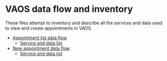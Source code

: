 # VAOS data flow and inventory

These files attempt to inventory and describe all the services and data used to view and create appointments in VAOS.

- [Appointment list data flow](https://app.diagrams.net/?lightbox=1&highlight=0000ff&edit=_blank&layers=1&nav=1&title=appointment_list_flow.drawio#R7V1bc5u6Fv41njnnwRkuviSPiRMnmTZtpslOu5%2FOKKDYajGiQrbj%2FvojCYG5GwM2uKF5qBEILa21JH3rItHTJ4v3WwKc%2BQM2odXTFPO9p1%2F3NE3Thzr7j5dsZIkykCUzgkyvTN0WPKE%2FUBYqsnSJTOhGHqQYWxQ50UID2zY0aKQMEILX0cfesBVt1QEzmCh4MoCVLP2OTDr3Ss%2BHyrb8DqLZ3G9ZVeSdBfAflgXuHJh4HSrSb3r6hGBMvV%2BL9wm0OPd8vnj1phl3A8IItGmRCi%2FPv7%2FffH34cQuuP31Hs0%2Fns9FVX5evWQFrKXssqaUbnwUEL20T8rcoPf1qPUcUPjnA4HfXTOqsbE4XFrtS2U%2BXEvwLTrCFiaitX17zP3bnDVlWqPxtyP94ObZpqNz7x8qT%2FfNphYTC91CR7O8txAtIyYY94t9VBpL5Uv1UXxjrrSy3ujYPC%2FLcFySQGjQLXr9lMvsh%2BbwHz1VNT%2FAYmkzr5CUmdI5n2AbWzbb0aisFzubtM58xdmThT0jpRg4hsKQ4KhnGRrL5waV4NvQv%2F5VCFRfX75GrTfjqERLEeg%2BJLEyIeTDmf0lxBuWZ4nTxkhgwh19SIykgM0jznht5D3Je5moHgRagaBUd4bWLWUsZWSOLdeDK4fOVBVyvxdHvJZ8Crn5bfWChmd03GIcYo4MbEU3xC1%2Fxe99Ff5A96%2BmX7IlXTExI%2BqyYXXiVFoxhyPZuK8623EI27Pu6zm%2BqZ1pw0wGmGbw0XMtYEpcLlZez4UeDG1zg%2FXXodQM%2BcsI3JfX8no3JAlhbUpjGMqpdNp0EjcYe4W31EVN9myaJEjcpAbb7xmr59W0YPLBmbIm%2BXlTfsnY0k%2F8LybAn7bLsTrAV2XM2araMypJHkuVZ5HFuppLnsVmMfCHQUdpbHglmczD0X8aU2ntftA1W7HEhUezEy5ZWIWIGeV2yULoMvLKXy7MZXon3jMCCLzX2q%2Bt45KyYlk2XrhgpOyhPNpLf7L3tLD0h7v9mzpR92vpH9EBxoesibItJhak6ekPlOsZ5sicFX5eUd1dTGDPNY3R5yoajhehGDBqXHqPJR0BE52SDCn7jPGdIRjDc5TMFG6zQYwKXB3LFQjFjj7NyXvON4AX77%2BHlXsBN4q0iUmRubbIqUhgDD2I63onM4vhL%2FEtbygVgu%2FQY6M2b1yqfqsTqxC4s%2BOYP8ylYIIsDhTtorSBFBqgHuOnD4U7cpp%2Bnw7bqy7l2d7Mhyuzh37uf%2BPbFuF3dWV%2F6g0qYTamK2SKIbQvgMjBbebClJ8FWKjv0prBWKjXq%2BJSkk4qoDy8yVW1KZj9f%2F9xcj7BlfFreLzfO66ch%2BNFv2AgqM6BinKtNXKn8qSocUfWSELAJPeBgZFM39OZHXrCdeDVlHLWYB6OYV2FXBVW5UGK64RGx1ZSgN%2BWNK70zrv4e46qQ9TLB9hsiCwHFXvhjl45Q5gUUCt1K4%2BWb9xI%2BFtIJNBGBBmvPmENzaXE2svsClU574yv%2Bq29gE%2FbG17wLbNxzQYl7TMGZOrMafTbJzTHhcFo8xe7JB%2FtsBImiV8wAntkH6QzbD1xLzCyo0iZiZpGE8N8BKd4t2xRKL8lW7q95oUDZDqsmRCnw8%2BtGoEPqMhpRFfNmenf%2Fjb3KBBR4rA8pSS32INMYQKjXhGQAFL0MruN2at22adRaO46N%2BjlkNGVoUS1tP%2FkGWUH%2BTNiQQUapGjZYwIJ1rtjw8fTbxrRopYjiKRQVbi1a0VwSaWQWqvyCTIi9VehXwSpPFNBl%2FnzQEjs1ao1mm61HtFNVdRhFP5oyTBiqQy3FUNXV4YH8zoO2QqPUpfWYsOkQXt9U7HJ4j3AYDU0m9aCh5AxRFR%2BloaGC6%2BM0DRpVRUCGsR8IOiw%2BzEBOCdjEF7e9YFN1Z3Gdgi%2BIyfaCR3XSVxjcNU%2FqobFfAZxXBUyWZcUjwSsGbEgStlXG1OVJAgaDEbCdJLHlg0C3FDw%2FIFXOXDgPmqcpF5u3iirlT0tYdm8zvL00uCniCtRDvKUHEmCXoa8zKQqbFOcXydhXqkmhXRwq9nXRbHRlv3yl8p75YdFASrtiX8mMvY8T%2ByosMqVVsa9qIjvd2FeKuNoT%2B1LHo1goSx%2FmB7%2BSNY4S%2FBq21cPTBb8%2BZmahiMd5bou4M4pdfYO%2Fl9CNWJGtTDwszIO9fV45EcCQmd13IVkJU6m8owuk%2BlYy2F09MFQP69I6GHOD9ZF3UcT9tZ9y1ZJCWQ8f8j1lyvPVdY29PEaH9netnUKvcrxwVclvRu%2FCbj9SdbJuS6eeNw70O2UI7%2FlJKdkLcsUCT0U3Top0ud5Df3gzXZpyd1adOlX36p2IghdeMuumJJQcH%2FMst4GkpGe5DVTFPcuN0SRVvxfLSGmMniuPGOlMpljMhdzAbJ60xyC%2BCRcAtYyk0grV%2BbUL%2B7VVbVjQse27YQ6wFVc%2FKU9c%2Fq5b2Zw66h1kF%2B4o6bvLyz9qyS5cVT%2BpfQYnIeHG9v5kSLja1qxOwpke5pZI2Cc75PCWu2bZ8sjD0RawhZ9TLq2vxF9XxekeceXwJOCf5qFGxerOgcOfW7zP%2BIkmZ28WXhtzQOiZCQ0ktuimL8tZa3FcqjUspYPB%2BCy6P3Kga2fJxFP1YphcTNXxoRJP9exNOXO1LFLTtN25EtJ%2F8SiEvQuzhUlJB12Zp5kI%2F39U0rJoC7iG26tnMZP0taxTUzCTOFcvVjJHpgntXjwuWwfsUhJBrZQjUEYpqKsO0JUXPm9f%2BKrxBOWPF9pqKH16G5JSFtB12cTR7i1kRZOmd0WT7idfvLgRMuxEwKi%2F9f1O3Y1L4YL9WAE24Kbcm8GrySf%2B54ebUpi3r88xL%2BhxZuCFmOP1rPBZhYZDh3xU3rKV5%2BIWPC9EZYb36ACHfBxn29gUEdEbqSU96Y0%2FxJkfD0ET3jTbuWjKYAVNj2GF0SgJFgaDtNxD9VBo4byScdfGczfyztPYmcg2bsoyy6O6g3IdlGtsJ5zY0dtO%2BDa5%2Fr4XfDPMNYdcOrdevegWEtFTfhaAAGQB8DISva6Mu%2B4gsOich8qffOR4qpCr2D7yvDd8FWPIi5UpjvA1LW3E4FkvdGyY0ONeZKtUEt7sjd5Cm9rLb7y6FIQbkVd5xBrxczQY9Tt2eBVHTM1i0IBzO0XQ7CEEoci1UKL%2FuBSMADL%2F2%2BHWkrg1FlocnheFrYManKF5OK1DRn%2FzLvzQQDYhjWYxtAeF7DxENYI1VqD%2BdV9gDdGPz9iIn2dygme2xibw%2FRts4eKZ1uaXmrc2S2xS%2F%2B5kr%2Byx7Abj4ktrN3mnz0A85FrP1D1IdDfTes61vNtmWkfn%2Fr8fk40vdmMy7biYTP37zvDN3ey6e1dsy07xVRKgWeZ58NwL%2FhmYIIfVNviHZo6S2FHHYDiP5z7q45R0DSVlNKh1fIYkndsfxLPuH3u8ezQ0lvWUS%2FffPxp0NTV76cjDoYtldLGMdqSlsNtLp9iZY%2B081rhSGkpO%2BomMftQX86jhKLrmox0HSDDZ63jYXJe8WJssmN9c59rOWiu5bzuGHLXGUzLUhs%2BDOhpyLHy6UGNfnsulu31QpoMrH%2FOAmIk0UdgAAK44QjCYzj%2FYUTBVjj%2BOfhkiyAXJw1WebdiXbO%2FHAuMVdtoe8rCQTB4d4ySKip2IYLHGdjKn5TBU28P8AQ5Wqe8QFWPv6a4JioNJ2fuYSxtJHHIl5hwVaxl8R2J3Aj89CFO2wq2Ry9V8wK%2B5Y2xUm7p3Fklhi0QbjM60pPsu3SbZ7lOsH%2FUmd4n6MuoceB8NETeVjOxPqenn8LXPiVcfHC2MRdNZ07nyRDuFXXkewiv06JSPRsmq0n68vZNcS38AK2YrJvFJ5z%2FcY7Ueq0rTq3X2Cc%2FdYv1h8mP5BMA%2FZtHOjTpZy%2BHUWb5afN7zc2RZV6Z%2BV%2Bqe%2FNMI%2B4K5HPg%2BFPn1%2BpU8PdWl2PssvdjUMb1JTpOHTEbdJvT%2BY%2F%2By8fqg%2BbwSRNbdgPQ2HD1j%2BBDbn9OafA7UVDGhaxDklE28rmghOx9miu6yYHfZdKeXBZvAWimILBt%2BacOos%2BQi5WM%2BupqGvUokOrFLgjnbg3u3PLnrga0L%2FIn%2FAw%3D%3D)
   - [Service and data list](appointment_list.md)
- [New appointment data flow](https://app.diagrams.net/?lightbox=1&highlight=0000ff&edit=_blank&layers=1&nav=1&title=VAOS%20data%20flow.drawio#R7V1Zd%2BK4Ev41nJl5IMc78JhOwvSc6e7J6fQy89THwQJ0x1iMbUjSv%2F5K8m4LMLblBdT9EDBe5JJU%2Br6qUtVIvdu8%2Fu6a2%2FVHZAF7pEjW60i9HymKLCszFf8lh96CQ4akScGRlQut8LTkwBP8CcKD0Wk7aAEvc6KPkO3DbfbgAjkOWPiZY6bropfsaUtkZ5%2B6NVegcOBpYdrFo9%2Bh5a%2BDo1NdSo6%2FB3C1jp4sS%2BEvGzM6OTzgrU0LvaQOqQ8j9c5FyA8%2BbV7vgE3EF8kluG5%2B4Ne4YS5w%2FDIXfPvy3%2FeHvz7%2B%2Fbt5%2F%2Bd3uPpzujLejeWoO%2FamvQtfeaQYNr7jOwvu8ccV%2BXiHNpudA%2F03Imn8RPwH2HAFn6FNDwYX4GenromO7kgjPP8tlKjx34688bslcvyxR%2Fv7Fp8ga9vX5Mf8PWyYP%2BJtTSdu3d0DvYlhbrb4q%2FPsbYPWLBa4pfM9FtV8a%2FoQC8oj8pm8gwtnNMGNmWfegvziAXcPF%2BCH%2F7YF9JT41dJPTB0uNu14Y%2F9wtjs%2FaO7ZdyaiPOtZd5%2Baf4EPZLSv0c4joyA9MO6CgRFKkExUIsMKz8cHz33Tv3Y%2BEasi4WZZbYgWeg906NjkRZe2uWrsRXMHlczsUVy0cyxAprSEf35ZQx88bc0F%2BfUF62B8bO1vbPxNJg32XfQvuEM2cunV6v0t%2BR%2F%2FEmk0cu4S2nbqzCX9F87TUC3LRvg9dZ42If%2Fx8T1wfYj15i0Wi4N%2F8xFpjBl%2Bs8EylOACOityLym819zcQJusDu%2BBvQfkFvFrk1uC14PqTo6VKF5%2FANoA3yXDMLxAkWehaguXHj1SxC%2BJHtcjPb5O6%2FDoQjNcO1bxzRP1ij%2BEGvYcbSuxtG2jPUw7%2BJ7Rnzr5X%2By%2F4F8zIp9IOZHLk5lekLmsywyhGzo%2FoU8vWeiGqpQQuj5lyVzTOcl8plyyyKfqJCvymVRULdqMIXFtwmuUTyeXLPGCZmFJXJaNVhXLZHZVItcZEpdU1iCXuUlcv2SJG%2FL0pMQnCkPg8cHmBX7Relw3tKzAFZYeZ0lc03hJXJcvWeKqVkKpMPEh1u28RM40geREfkLIprcNjE9L%2BEo6pl9SV2Y5iKgYjHHOokIat8VTvehxLks5zSIzyOeMhcmnKi%2BJy4pakDCwVuAp%2FIpcf41WyDHth%2BTou6QPiJCTcz4gwu%2Fpwf8B338LTQTmzkfZfsESc9%2F%2BJn14o0df%2Fwm7lH65f818e0t%2FewQuxG8P3PBgoZNj88Mhs0TwyuQ9j3clFgvauQtwRIDhAPVNdwX8Y%2BcZ7LHhAtv04T7bkMa7mbViB4alLTHe2qYXPDEytf5nj6mRZrzAAsGCTtlgGVbbZ%2FRKjLbUhkPMts%2FItYA7xofxl%2BCiDZYPdIKfpW1y3IYOGEdDnZp8b5T4x61pWfFN01ctdq5HOpUcx%2FPRj3%2Bg9uOX1O00skCkfwxbT35zkLsx7aQpeMTiVsfWKMYp5FljiIe%2B4xcbRX%2F0XdPxlviq6HoHxCe8YLFkby8dM28HBsNq4i6IFTprPGsSQR3qj6LIDzWPSJPZvLwN32Dd5dFFWAOnDcHB%2FQpWzwNm0237DoVvtzcrtGf7FPYSMdB6dKYM2DXwlb6B5AHPg8ihSgUPdbiE1V5sCCb7OZ6OgaMHTxrPb%2BORj6ZLXy58oISWROYYx1CBe0RT4MkKAiGQ%2FoAeXShW%2BHR8nFy5dNEG%2F%2Fn47Q%2BiDZEbrCJhl3m8vA5lXBFUHZ%2FEZYf8Ckd8E1knQc6FwNNnoOr6SdSmslBbzNybR22q3i1qy2C2BMI1h9rKOJcaRHFqSRSnajVRHL301nXNt9QJWwSpEzq%2B8yM5kCIOk7xJYqqnx9DpC%2FRsGAD%2BELQhGYLxy9RgbwJkXg7ILIXivlHZvG2BFy1jQRxIL9Hb5wPhIHh0EBf1OAxRIMEg5JXGaDku9zb1EcEn5FPZ2XaIC7AmUfAklCzTN8kY3YW%2FhOu%2Bv6aQIAmqMB2LChAF8ACSPp0%2FUGxgtRVtMX%2F%2Fx%2BeoybS73gPT9tdEhk9BQ2%2FCBn%2BpGAJSFihLn%2BiMaPoBWWzaDiIPRJWeW0QHtxNVUhPKZQHbYWTXIpSTZT1v22d4xVm2%2FdiLyAHLTQSWaxLLaW1huXr%2Bhb6CJeaa2yaQ4mEPY6IZ%2FrYyRiDk0NFS9EYUGx3CTJUsEAI0kV776vzroBdHwKNSz7y7G0URxS1hJKGjj%2BnoZ7cpDa0VXvcgpz7Kx%2FtGuLP6%2FPoQt6YWradsxM3Pehr4YgXibgpx68Oynkbf%2B2U9ZUUxisXmAi2r%2FaUr523iKgHyO2AuqXcoEpi175MdordkKitzC%2ByBjbbAvdmb1LWvzMHrFmtKsj9wTY2X5Cy08NLE54cwCgt%2B0xa%2Fyc7Iu8Ic5MVyrg%2BXGozo17YtwcqsW1x6XixmryBo3ehKNhJUNCMb%2BxGPiOgeAeYNL8v1fwOg0BCg8CqtxN5uu8VTma7bJDKsn1jroJV4GQbVjePVah6%2F0Tj8EVazEpeAG23hDP7L%2F%2Bd0zN83%2FPF2lI0UbAXDdQN82KGR%2FJ%2F8B3nkC6CLx387QJthplsRI2uTnrPAeoQgXAQ85xeK2LHWJ%2FrFXPwb4HXo%2F%2BJRMulnZzZPA7WwWrdotRaW6VMMoIdhvYVUIArLMs3a%2F6bkQWBzQQHDN0zXx%2FonzciawgfsT3OUcJL3QBwA%2B8U75Q3IRn7ze8BnuNEGWVaGxCTP9HA0SBunJYecrtYccvXSePSVBTa1al%2FlFjgaPB0O2iLLG8B2uAPkz4IYFOOnLNbA2tlEkiTRHnnNcUkqW4n1KRJG6y5hle0wlMcgd%2BBInf%2BAzsLeWYFiXZkO%2FBnuxWrcAl3z7hW4X5ts9%2BnaiO3Byd%2FGbsdqIVInbo%2Fnn2PZ5PaOueHgg3lKSLhgz4I9C%2Fbc4abYPHtWC%2BxZ1VjsmV8iTVkbPH1uhfXMyrKeTndIsBLp9UITD9a%2F1SdKNDlIiZj%2BocuiQ9DxfOjvCI7nS4feWkK1ha2eWVpko8WlkhYu2dQb2%2FV5MhFJwD%2BWfGkB6zle40i%2B31yvntf76nhe4CUlbtNAf5IRk9KglZPrl35s6Pz1uD3rLlsjo6k38E2fW1SgIMetk2OxIYocv6DA0wJxnspFtzOTOMcp%2FRtnWsbw3c6t8Oaop04SZ6Ouh7pmbYu%2BMufO1bTYStRSTOvnOHbOhhtYIq0ik7IfQj5n%2Bh4DR50yp1wtU%2BkrRHnjfCP7HBTKhXFyJgx80xj1j%2FmdPfzrP5Jotw0wnYAzeeaz3WCMaXIalqbnm44V0LAkRHaB4cDxGVSGTPQb%2FqX3tWhxe2vBQS2uJBFlF9WKcJBZ%2B0DhVm3CuOSEVE3CwbIBi7XhYKV973q%2B3IA%2BOb7vvXDBRG1h33skRYFWL3mP06NJV4k99KA%2FsM1MLEwZWK9paVj86Qce4BROHoOa5NzgFnEd2XG20CwVDrAwrRhvsbjGG%2Fxyaw7%2BoXoAlhuAqYx1OYrlTFjMsSUVETTHFj2Fo3kUZ%2BD6NbbVIzcBh7812MoK8J917HxK0Oqo%2FwLpDrKlawZ%2FY2nCYCcgVRRE3ljuJHUxdcSQkP9A7opGVDVVHk3Kvok3IyQFnsdQmhob702PrlTJOjQKc2L4OXFn3T0iTVz%2FvCLC8zFAz0eB6mqlqS63VHDGVFDdUlRXGYbnQ%2BkrlxwsX%2BxTzCBzG9XtlhpCNkGE0RqSfFfpwIreRw5%2BDYpBYSWB%2BxXadBhKiMLToDYFwS3%2B2qSvZ%2B5BkGXgGQAnArARjlmDBOFQPQtMlwN%2F%2FHj7xGbKZtIVJGXaXk4osZdjw9lTG%2FdmxGlAMqOj6ccM3uvzhPU5GSwWDRqSfk0NmmBIkcFUgkOc%2B9wHmj8jeirWcmF8IDlS6XEDcQvd0fk84uNja2lvlOA0ItJL8J0qfGcyK8t3uKUYNDrOMDgaCt8pWxCwY75z8SX3ek5pjjnVCmn%2BIjDfQw5yVnW8Y16uRdmXrA7pi3uNBLAvSItvOFctqCkixY5upQl8OIuIKfDZX1OTiAi2INiCYAt82YIsMzaGtEwXJt1EAr5C%2F%2B%2FU5xRZwN8SrkC%2BZKhCBYrRDpsoW5JSrpvGvF5vD8oZ1rOem3TKA0U10SuIoUyBegv4JrR7SiVpLR0mm9xLozg5PN0JP9%2BbPKnihxp5J%2FrDEGuTuYFQoU9cqM6tZbnA42CReFxXLDMk2JNgT4I9NcqedGOaZU8Kw9eiMsmTyos8RS0Q5KkeBC9bXVSedgnBZ3InvX0ZPTfrlDyJyqtXQJ6eds90I7ZEcwzG%2B5Z7SaAO%2BOJSMXOpwlrHvHEiyq4PzrivHg3ppMAuqt46ANbYJxdgCS8Y4QT98T6WSg8RxP3CDY%2BaCN%2FCHU5Vq8Qev%2Fu7IOlDuHOKhi6TfWjNP%2BhhU8rO1UPu3j%2F7SpKURHh9hd0iFIewW3Rpt5jIas7rKylFw0XsGs6kA5zwMlxMdWG4aIL%2BGiXpb9C7baeHMaaTnMks7PdD6WGKF%2BhtpIcRJbCvgJ1nN%2FF5NrqsJDFR3vNSiWLMPYa8JDnCOEP4y8mkEodvt1bAk404WAmSbCSt%2BEcHb5Roien2d8fbeTsjfWSZb9x3QpJAPvzlLd5%2Fudz5O%2Fc6tkTasIw9tgH1k%2BnZpvvzfuc2W%2BlEkG5BugXpbpR0G3EB94h0l638rubreDfHubtJwX9xnHvSb849yxV%2FMKTjKVkLF7TDuSeCc18%2B5045CIkf5ydeQAZGure7Z5tgx3lSV2wevUobUPITokl6TJsmMsR9hfWGckfFgdwkL8%2F8gZyFrLa4aeKX%2F%2Br866AXruHPIfBo%2BgEhFWk9wLotFvIlHqaSBbyFC7cdsobrUNGCBwgecJwH6FLZoGGJFw%2BYdeN76zWmn5bE9LO65aorYfqpKuXYpHyizgLjCkUf8Uf1U4HqLx%2FVx3GuSWmeDfA8c1UCpPUJ29cKdh0n1Vvn3pvng82IbDXEQ3hOnAXksvCM2CMXCombi40%2FpEz5UG8WaEN9qeq8Jc4xeH9Y3eC4PoYAfwamh5xRVEHArBelLdwTgpYIWtJCTKBh5OAhKyaQ6Z%2BICU3zvGRQJYLb4SWzgfES7YSzoSteMhO85PJ5yddtGOSydcES4Nm2GJy34Qj3SF6KE39oy5w%2FUPR%2BNr4uuVvs3JervF1JgGsBrgW47gJcq4w0i3HBqTS4lrlVoZqqnYDrSwv%2BicjP6eCfA2OknXwTUTMF3j2kI0%2Fo176p0AGi8dhLcJZNsE9ovKGqzM8I6yVrLBJlDBLFN%2FIqHHeRcN39ch%2FwaZPuIAkyMTT9iHd4dtCphfWjX803VpnYXD4UlbU8FGWYeTWWmVfjhUSjtxDYRNji%2Brz6C1ucWMWF5a3PalFY3k7RxmuzvE3yljejc8ObLHeTtfXiLG9KScubLNWtk1Fx311u7GG1ciLZTeEKWWlh510kSIG%2FLxl%2F0xS04TzDLYelqHWf4DfL%2BBa8z7jk29TIU0MKh7QDjx9DlqHOf0BnYe%2BsYE1YmQ78yamuyF81797z0N3Y1tacLal%2FKU0%2B0D2EQWqdc2d5AwlV6EbGpsflk88lXUpLNesFcxPMTTC3yvsk1Txzm0YpQtMbJSWWpZpbaUpZVTqhbo3TMNJz4eNkI%2FzOm66VzUxaN3C5Zg93ExZzVT2sdtvDmuhh3j2sd9nDSjF7b%2Bge8EgaPpLncGmjl8IoCET9PVxd5Gz%2FeWtzS87bvK7wurq%2BIXdYrPHtbiywgB5hTuz199Cim%2B%2B%2BBtZMTZvc6JlFU1OVm%2BKqKUcb%2FjMGz4nOqT8ilcqwL63lPMwhYiljYlAUFlhiJBjdZnchB%2FcvQKt0Q9jYKj0WMnOSgrpsP4eHElylJ9%2B%2BUIUxpiiQNV4QHgJ0eKr3a2hhbJnRPlIzI0WWChGpDLu4wQBXOjdspXRT9%2FsS9HK0pJ3Uy52W%2Bo5aWdTLizVCHrFUhJVj0hO4UyXdxFSb5ja4aQZDI7MibmRuiR%2B1wxE3RBFW1b53JA0Z3fUdGpszmvfKVKwyy0VaKRPWSsxK%2BMmt26dD0rAt6E2trAtR65SyaDPRbxX7rVNjQtTMQwse%2FpBTmUlOyVaWvUbUXC5ZrCZNi2pOYS1v%2FPIGDErPHUeSvGeSWnImTTudSEUGSSfOzonrlkTTaJdHlGRe5QZDtqtPGM3NZw%2FZOx%2FcuosI1ZOjyTct7sP09Gxgaqn5WG1VY0wtlTG1%2BBnAI0gqptbpqVWWlClKzblVKTxJVaSsrSgfnsQn2EgrQQLJ3L6QKRtnzOlsyupFENIE10vDFUh77brpnqrnaD4r0JQFg%2FgZ1OSOaUOinv%2FJaOcOY0b1snBn1iXc0Ytwp6AjMzE%2BhX4enJVMNXJ1Hg1GhgSZ5e2XuaVFlmWRF7kwNMuCGrmTWidaPpvYJFu65PQFkd7mm31MFpntqo%2Bsuok0OhpZ%2BrSVkXUhXrRORlYnRKz%2ByJq1sUtEli%2FEqtbJyKrrP%2BhoZMnRrn%2B%2BQ0vrOCSrKaZyMCC2g5iA8mNTq6v26pGdEgahlt0iHHmOJuV4zoRR%2FqVlnhO1SCj2JE5GKTl5jE4djDMB9qr3XKcxqlEzU1rvnu5vJO8YV5UPXFpxUZWhKz9dzlcinTKUHzMUip%2Fyu5Bo8CanUHnk0OkUKgIHxhTK9W0bfiSeM0jLu4RZQWWt%2BpemgwpOamcC6WUnULdrkF6YQJ8PLDWXNm1kufN5Mzm%2BK6KyXxZ6Pvl1QbNACr%2BsbuSLmbNSb7MwB7d8h5Pi%2FqQmej6T5lXybOSL3jeUvAWM0fmsGGxuXvkI8Tbc%2BZ%2FBHoKXq%2B%2FviVwiCqPd%2Fj5cAFX0dwP9LWf7e9a5dp%2FxWdfvkLOE7ibM0XPl3T5VZ7luVzrv9iIbFTlfLi6J2jx2REgW8Eslf%2B0khdrNCu3ZWdT2EtkEnYrbnO8rpcotm7L4A1pwylrWZgqxVL83mDaqf1nEPpk8MvrfWpYLPA4J%2Bh7XNKESzyxeQnmLhF3hCSJh11FMpuVjRyQGFo8Ln2USdnHb8YzbUBC9yLVcsGiXiOZtpJxwIeBoohetc7mxEFjbw%2Btyw6GJ2CNJ6WSE9Lu36%2Fol%2BtvbgqZdAU2LK83FoRPSBgPQrM2kT3ztQMrrVIW4sQfcPSTlZY7WoUlfEb484Xjem%2BeDDSV7eAjPCYchl4VnxEXrQiFxrUb31VnYgLRiyHyQSw2b2PnKpXJbNxVyPgPTowbLJQ1lOqvyo0i%2BLLic4HKdlM2ZqTkuN1OK8RIxmstwOW5ZXWSpGK8iZvbFYTdRJ7AJjCXqBPYJBYk6gf1SiwLwCMBzHPAkObI7LBQo8QkUFLFD7Ngh3JOMPm81iiQsVSgw7mVj3Ng%2BSbMYxkbKIYHc802TC7TZ7Bzov41JYu9x6gZc7Y239UxOAg9zeJVaFdhOVKIjM6qYRV5yuES2HHoajzcLzcN4CcSPhBseVvpHyk5d%2BgjbdFa7Uh6Tc5%2FyCZjuM1mIFzSiau4FZf6kX7F2hnv68KWLyHg0o8ChYCOsFw2b33i8OtpDi06GYKhIpmNlmvAr2pJANtPm8PR3gd2fdCv5g%2BhIsitRRk5MtPNArP4Fy9X11wgeL3i84PHN8ni5lOOCtdEz3lLAgdTNuPB4Cj4yVvIrZ%2FSGmt%2FmO5UZjJ5V1opfBGJ05%2F4x%2BsGydo7MPGpe2TJ0gcXgnG0iBwrQ9Yny92L3iCJhdEWC%2FVrBcnW2qVSAq2LvSvPveS17V47f9j3C%2BrmxXhZspEU2IhjHABmHmo9pl2Mi0eG2l6hgUkebGuIvTZTp6UtCVbl01bkQ83eV10lm1J17wDMCPkc4YIkh6c6NEwwC1yV%2FcwPmrJxPh%2Bdi%2BURPtTs7mvbhCtTM%2FM7Xt5NZOWSYFbUrpI7CX11E1Gqy6YVkb%2FyILEDO%2BD8%3D)
   - [Service and data list](new_appointment.md)
